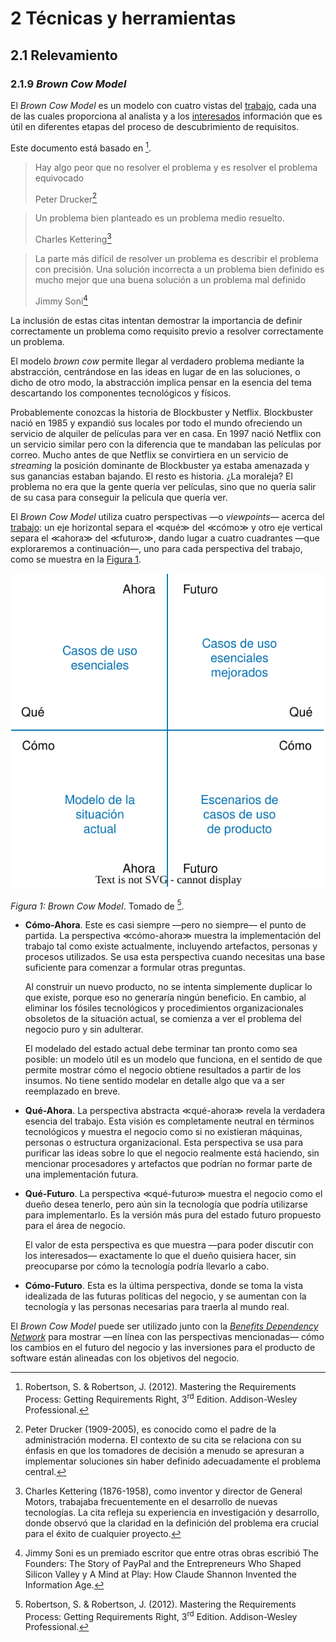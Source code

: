 # 2 Técnicas y herramientas

## 2.1 Relevamiento

### 2.1.9 *Brown Cow Model*

El *Brown Cow Model* es un modelo con cuatro vistas del
[trabajo](/4_Conceptos/4_Trabajo_y_area_de_trabajo.md), cada una de las cuales
proporciona al analista y a los [interesados](/4_Conceptos/4_Interesado.md)
información que es útil en diferentes etapas del proceso de descubrimiento de
requisitos.

Este documento está basado en [^1].

[^1]: Robertson, S. & Robertson, J. (2012). Mastering the Requirements Process:
Getting Requirements Right, 3<sup>rd</sup> Edition. Addison-Wesley Professional.

> Hay algo peor que no resolver el problema y es resolver el problema
> equivocado
>
> Peter Drucker[^2]

[^2]: Peter Drucker (1909-2005), es conocido como el padre de la administración
moderna. El contexto de su cita se relaciona con su énfasis en que los tomadores
de decisión a menudo se apresuran a implementar soluciones sin haber definido
adecuadamente el problema central.

> Un problema bien planteado es un problema medio resuelto.
>
> Charles Kettering[^3]

[^3]: Charles Kettering (1876-1958), como inventor y director de General Motors,
trabajaba frecuentemente en el desarrollo de nuevas tecnologías. La cita refleja
su experiencia en investigación y desarrollo, donde observó que la claridad en
la definición del problema era crucial para el éxito de cualquier proyecto.

> La parte más difícil de resolver un problema es describir el problema con
> precisión. Una solución incorrecta a un problema bien definido es mucho mejor
> que una buena solución a un problema mal definido
>
> Jimmy Soni[^4]

[^4]: Jimmy Soni es un premiado escritor que entre otras obras escribió The
Founders: The Story of PayPal and the Entrepreneurs Who Shaped Silicon Valley y
A Mind at Play: How Claude Shannon Invented the Information Age.

La inclusión de estas citas intentan demostrar la importancia de definir
correctamente un problema como requisito previo a resolver correctamente un
problema.

El modelo *brown cow* permite llegar al verdadero problema mediante la
abstracción, centrándose en las ideas en lugar de en las soluciones, o dicho de
otro modo, la abstracción implica pensar en la esencia del tema descartando los
componentes tecnológicos y físicos.

Probablemente conozcas la historia de Blockbuster y Netflix. Blockbuster nació
en 1985 y expandió sus locales por todo el mundo ofreciendo un servicio de
alquiler de películas para ver en casa. En 1997 nació Netflix con un servicio
similar pero con la diferencia que te mandaban las películas por correo. Mucho
antes de que Netflix se convirtiera en un servicio de *streaming* la posición
dominante de Blockbuster ya estaba amenazada y sus ganancias estaban bajando. El
resto es historia. ¿La moraleja? El problema no era que la gente quería ver
películas, sino que no quería salir de su casa para conseguir la película que
quería ver.

El *Brown Cow Model* utiliza cuatro perspectivas —o *viewpoints*— acerca del
[trabajo](/4_Conceptos/4_Trabajo_y_area_de_trabajo.md): un eje horizontal separa
el ≪qué≫ del ≪cómo≫ y otro eje vertical separa el ≪ahora≫ del ≪futuro≫, dando
lugar a cuatro cuadrantes —que exploraremos a continuación—, uno para cada
perspectiva del trabajo, como se muestra en la [Figura 1](#figura-1).

<span id="figura-1"/>

![Brown Cow Model](/diagrams/Brown_Cow_Model.svg)

*Figura 1: Brown Cow Model*. Tomado de [^1].

* **Cómo-Ahora**. Este es casi siempre —pero no siempre— el punto de partida. La
  perspectiva ≪cómo-ahora≫ muestra la implementación del trabajo tal como existe
  actualmente, incluyendo artefactos, personas y procesos utilizados. Se usa
  esta perspectiva cuando necesitas una base suficiente para comenzar a formular
  otras preguntas.

  Al construir un nuevo producto, no se intenta simplemente duplicar lo que
  existe, porque eso no generaría ningún beneficio. En cambio, al eliminar los
  fósiles tecnológicos y procedimientos organizacionales obsoletos de la
  situación actual, se comienza a ver el problema del negocio puro y sin
  adulterar.

  El modelado del estado actual debe terminar tan pronto como sea posible: un
  modelo útil es un modelo que funciona, en el sentido de que permite mostrar
  cómo el negocio obtiene resultados a partir de los insumos. No tiene sentido
  modelar en detalle algo que va a ser reemplazado en breve.

* **Qué-Ahora**. La perspectiva abstracta ≪qué-ahora≫ revela la verdadera
  esencia del trabajo. Esta visión es completamente neutral en términos
  tecnológicos y muestra el negocio como si no existieran máquinas, personas o
  estructura organizacional. Esta perspectiva se usa para purificar las ideas
  sobre lo que el negocio realmente está haciendo, sin mencionar procesadores y
  artefactos que podrían no formar parte de una implementación futura.

* **Qué-Futuro**. La perspectiva ≪qué-futuro≫ muestra el negocio como el dueño
  desea tenerlo, pero aún sin la tecnología que podría utilizarse para
  implementarlo. Es la versión más pura del estado futuro propuesto para el área
  de negocio.

  El valor de esta perspectiva es que muestra —para poder discutir con los
  interesados— exactamente lo que el dueño quisiera hacer, sin preocuparse por
  cómo la tecnología podría llevarlo a cabo.

* **Cómo-Futuro**. Esta es la última perspectiva, donde se toma la vista
  idealizada de las futuras políticas del negocio, y se aumentan con la
  tecnología y las personas necesarias para traerla al mundo real.

El *Brown Cow Model* puede ser utilizado junto con la [*Benefits Dependency
Network*](./2_1_10_Benefits_Dependency_Network.md) para mostrar —en línea con
las perspectivas mencionadas— cómo los cambios en el futuro del negocio y las
inversiones para el producto de software están alineadas con los objetivos del
negocio.
